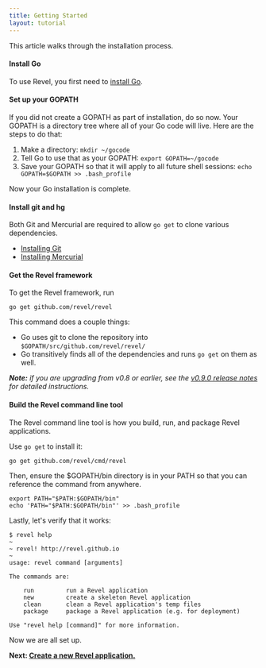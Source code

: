```yaml
---
title: Getting Started
layout: tutorial
---
```


This article walks through the installation process.

#### Install Go

To use Revel, you first need to [install Go](http://golang.org/doc/install).

#### Set up your GOPATH

If you did not create a GOPATH as part of installation, do so now.  Your GOPATH
is a directory tree where all of your Go code will live.  Here are the steps to do that:

1. Make a directory: `mkdir ~/gocode`
2. Tell Go to use that as your GOPATH: `export GOPATH=~/gocode`
3. Save your GOPATH so that it will apply to all future shell sessions: `echo GOPATH=$GOPATH >> .bash_profile`

Now your Go installation is complete.

#### Install git and hg

Both Git and Mercurial are required to allow `go get` to clone various dependencies.

* [Installing Git](http://git-scm.com/book/en/Getting-Started-Installing-Git)
* [Installing Mercurial](http://mercurial.selenic.com/wiki/Download)

#### Get the Revel framework

To get the Revel framework, run

	go get github.com/revel/revel

This command does a couple things:

* Go uses git to clone the repository into `$GOPATH/src/github.com/revel/revel/`
* Go transitively finds all of the dependencies and runs `go get` on them as well.

*__Note:__ if you are upgrading from v0.8 or earlier, see the [v0.9.0 release notes](https://github.com/revel/revel/releases/tag/v0.9.0) for detailed instructions.*

#### Build the Revel command line tool

The Revel command line tool is how you build, run, and package Revel applications.

Use `go get` to install it:

	go get github.com/revel/cmd/revel

Then, ensure the $GOPATH/bin directory is in your PATH so that you can reference the command from anywhere.

	export PATH="$PATH:$GOPATH/bin"
	echo 'PATH="$PATH:$GOPATH/bin"' >> .bash_profile

Lastly, let's verify that it works:

	$ revel help
	~
	~ revel! http://revel.github.io
	~
	usage: revel command [arguments]

	The commands are:

	    run         run a Revel application
	    new         create a skeleton Revel application
	    clean       clean a Revel application's temp files
	    package     package a Revel application (e.g. for deployment)

	Use "revel help [command]" for more information.

Now we are all set up.

**Next: [Create a new Revel application.](createapp.html)**

